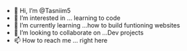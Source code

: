 - 👋 Hi, I’m @Tasniim5
- 👀 I’m interested in ... learning to code
- 🌱 I’m currently learning ...how to build funtioning websites
- 💞️ I’m looking to collaborate on ...Dev projects
- 📫 How to reach me ... right here

<!---
Tasniim5/Tasniim5 is a ✨ special ✨ repository because its `README.md` (this file) appears on your GitHub profile.
You can click the Preview link to take a look at your changes.
--->
